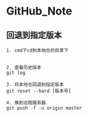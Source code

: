 # GitHub_Note




## 回退到指定版本
```
1. cmd下cd到本地仓的目录下


2. 查看历史版本
git log

3. 将本地仓回退到指定版本
git reset --hard [版本号]

4. 推到远程服务器
git push -f -u origin master  
```
